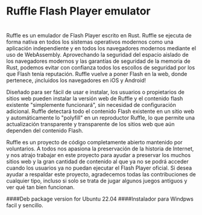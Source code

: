 # 
# Ruffle  Flash Player emulator
#



Ruffle es un emulador de Flash Player escrito en Rust. Ruffle se ejecuta de forma nativa en todos los sistemas operativos modernos como una aplicación independiente y en todos los navegadores modernos mediante el uso de WebAssembly. Aprovechando la seguridad del espacio aislado de los navegadores modernos y las garantías de seguridad de la memoria de Rust, podemos evitar con confianza todos los escollos de seguridad por los que Flash tenía reputación. Ruffle vuelve a poner Flash en la web, donde pertenece, ¡incluidos los navegadores en iOS y Android!

Diseñado para ser fácil de usar e instalar, los usuarios o propietarios de sitios web pueden instalar la versión web de Ruffle y el contenido flash existente "simplemente funcionará", sin necesidad de configuración adicional. Ruffle detectará todo el contenido Flash existente en un sitio web y automáticamente lo "polyfill" en un reproductor Ruffle, lo que permite una actualización transparente y transparente de los sitios web que aún dependen del contenido Flash.

Ruffle es un proyecto de código completamente abierto mantenido por voluntarios. A todos nos apasiona la preservación de la historia de Internet, y nos atrajo trabajar en este proyecto para ayudar a preservar los muchos sitios web y la gran cantidad de contenido al que ya no se podrá acceder cuando los usuarios ya no puedan ejecutar el Flash Player oficial. Si desea ayudar a respaldar este proyecto, agradecemos todas las contribuciones de cualquier tipo, incluso si solo se trata de jugar algunos juegos antiguos y ver qué tan bien funcionan.


####Deb package version for Ubuntu 22.04
####Instalador para Windpws facil y sencillo.
